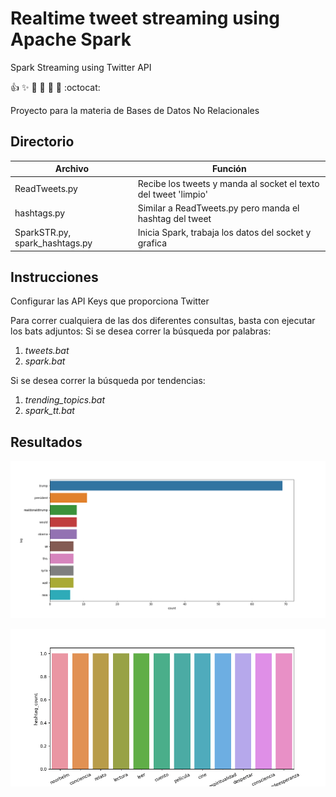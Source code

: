 # Realtime tweet streaming using Apache Spark
Spark Streaming using Twitter API

:+1: :sparkles: :camel: :tada: :rocket: :metal: :octocat: 

Proyecto para la materia de Bases de Datos No Relacionales

## Directorio
Archivo | Función
------------ | -------------
ReadTweets.py | Recibe los tweets y manda al socket el texto del tweet 'limpio'
hashtags.py | Similar a ReadTweets.py pero manda el hashtag del tweet
SparkSTR.py, spark_hashtags.py | Inicia Spark, trabaja los datos del socket y grafica

## Instrucciones
Configurar las API Keys que proporciona Twitter

Para correr cualquiera de las dos diferentes consultas, basta con ejecutar los bats adjuntos:
Si se desea correr la búsqueda por palabras:
1. _tweets.bat_
2. _spark.bat_

Si se desea correr la búsqueda por tendencias:
1. _trending_topics.bat_
2. _spark_tt.bat_

## Resultados

![G1](Figure_1.png)

![G2](Figure_2.png)
